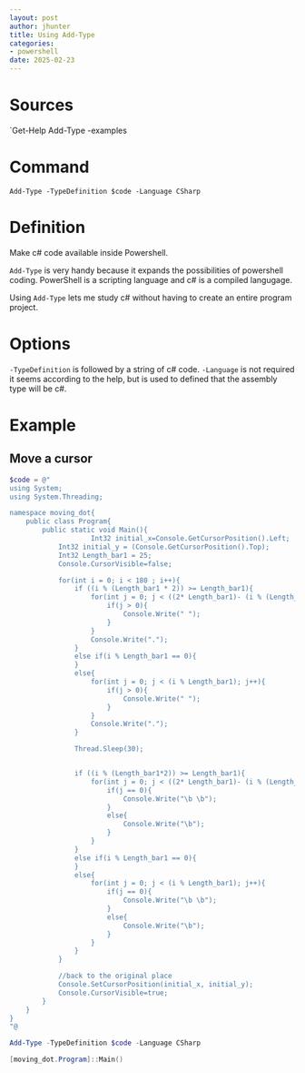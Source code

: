 ```yaml
---
layout: post
author: jhunter
title: Using Add-Type
categories:
- powershell
date: 2025-02-23
---
```


# Sources
`Get-Help Add-Type -examples

# Command
`Add-Type -TypeDefinition $code -Language CSharp`

# Definition
Make c# code available inside Powershell.

`Add-Type` is very handy because it expands the possibilities of powershell coding. PowerShell is a scripting language and c# is a compiled langugage.

Using `Add-Type` lets me study c# without having to create an entire program project.

# Options
`-TypeDefinition` is followed by a string of c# code. 
`-Language` is not required it seems according to the help, but is used to defined that the assembly type will be c#.

# Example

## Move a cursor
```powershell
$code = @"
using System;
using System.Threading;

namespace moving_dot{
	public class Program{
		public static void Main(){
                	Int32 initial_x=Console.GetCursorPosition().Left;
			Int32 initial_y = (Console.GetCursorPosition().Top);
			Int32 Length_bar1 = 25;
			Console.CursorVisible=false;

			for(int i = 0; i < 180 ; i++){
				if ((i % (Length_bar1 * 2)) >= Length_bar1){
					for(int j = 0; j < ((2* Length_bar1)- (i % (Length_bar1 *2))); j++){
						if(j > 0){
							Console.Write(" ");
						}
					}
					Console.Write(".");
				}
				else if(i % Length_bar1 == 0){
				}
				else{
					for(int j = 0; j < (i % Length_bar1); j++){
						if(j > 0){
							Console.Write(" ");
						}
					}
					Console.Write(".");
				}

				Thread.Sleep(30);


				if ((i % (Length_bar1*2)) >= Length_bar1){
					for(int j = 0; j < ((2* Length_bar1)- (i % (Length_bar1 *2))); j++){
						if(j == 0){
							Console.Write("\b \b");
						}
						else{
							Console.Write("\b");
						}
					}
				}
				else if(i % Length_bar1 == 0){
				}
				else{
					for(int j = 0; j < (i % Length_bar1); j++){
						if(j == 0){
							Console.Write("\b \b");
						}
						else{
							Console.Write("\b");
						}		
					}
				}
			}

			//back to the original place
			Console.SetCursorPosition(initial_x, initial_y);
			Console.CursorVisible=true;
		}
	}
}
"@

Add-Type -TypeDefinition $code -Language CSharp

[moving_dot.Program]::Main()
```
